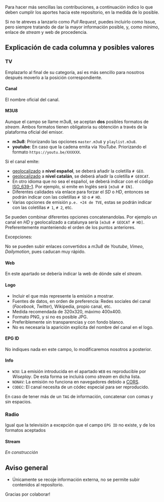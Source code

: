Para hacer más sencillas las contribuciones, a continuación indico lo que deben cumplir los aportes hacia este repositorio, en la medida de lo posible.

Si no te atreves a lanzarlo como _Pull Request_, puedes incluirlo como Issue, pero siempre tratando de dar la mayor información posible, y, como mínimo, enlace de _stream_ y web de procedencia.

## Explicación de cada columna y posibles valores

### TV
Emplazarlo al final de su categoría, así es más sencillo para nosotros después moverlo a la posición correspondiente.

#### Canal
El nombre oficial del canal.

#### M3U8
Aunque el campo se llame m3u8, se aceptan **dos** posibles formatos de _stream_. Ambos formatos tienen obligatoria su obtención a través de la plataforma oficial del emisor.

- **m3u8**: Priorizando las opciones `master.m3u8` y `playlist.m3u8`. 
- **youtube**: En caso que la cadena emita vía _YouTube_. Priorizando el formato `https://youtu.be/XXXXXX`.

Si el canal emite:
- [geolocalizado](https://github.com/LaQuay/TDTChannels/wiki/FAQs#diferencia-entre-una-emisi%C3%B3n-geo-y-no-geo) a **nivel español**, se deberá añadir la coletilla `# GEO`. 
- [geolocalizado](https://github.com/LaQuay/TDTChannels/wiki/FAQs#diferencia-entre-una-emisi%C3%B3n-geo-y-no-geo) a **nivel catalán**, se deberá añadir la coletilla `# GEOCAT`. 
- En otro idioma que no sea el español, se deberá indicar con el código [ISO_639-1](https://es.wikipedia.org/wiki/ISO_639-1). Por ejemplo, si emite en Inglés será `[m3u8 # EN]`.
- Diferentes calidades vía enlace para forzar el _SD_ o _HD_, entonces se podrán indicar con las coletillas `# SD` o `# HD`.
- Varias opciones de emisión `p.e. +24 de TVE`, estas se podrán indicar con las coletillas `# 1`, `# 2`, etc.

Se pueden combinar diferentes opciones concatenandolas. Por ejemplo un canal en _HD_ y geolocalizado a catalunya sería `[m3u8 # GEOCAT # HD]`. Preferentemente manteniendo el orden de los puntos anteriores.

Excepciones:

No se pueden subir enlaces convertidos a _m3u8_ de _Youtube_, _Vimeo_, _Dailymotion_, pues caducan muy rápido.

#### Web
En este apartado se debería indicar la web de dónde sale el _stream_.

#### Logo
- Incluir el que más represente la emisión a mostrar.
- Fuentes de datos, en orden de preferencia: Redes sociales del canal (_Facebook_, _Twitter_), Wikipedia, propio canal, etc.
- Medida recomendada de 320x320, máximo 400x400.
- Formato PNG, y si no es posible JPG.
- Preferiblemente sin transparencias y con fondo blanco.
- No es necesaria la aparición explicita del nombre del canal en el logo.

#### EPG ID
No indiques nada en este campo, lo modificaremos nosotros a posterior.

#### Info
- `W3U`: La emisión introducida en el apartado `WEB` es reproducible por _Wiseplay_. De esta forma se incluirá como _stream_ en dicha lista.
- `NONAV`: La emisión no funciona en navegadores debido a [CORS](https://developer.mozilla.org/es/docs/Web/HTTP/Access_control_CORS).
- `CODEC`: El canal necesita de un códec especial para ser reproducido.

En caso de tener más de un `TAG` de información, concatenar con comas y sin espacios.

### Radio
Igual que la televisión a excepción que el campo `EPG ID` no existe, y de los formatos aceptados

#### Stream
_En construcción_

## Aviso general
- Únicamente se recoje información externa, no se permite subir contenidos al repositorio.

Gracias por colaborar!
